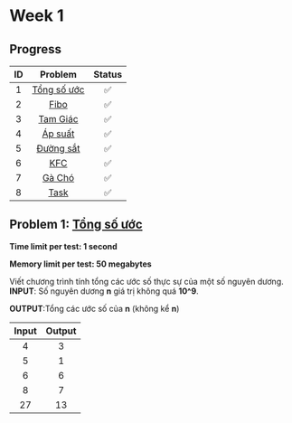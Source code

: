 # Week 1

## Progress
|ID   | Problem | Status 
|:---:|:---:|:---:|
|1 | [Tổng số ước](https://github.com/trankha1655/CS114_ML/blob/main/Assignments/Tu%E1%BA%A7n%201%20-%20warm%20up/Tong_Uoc_So.py) | 	:white_check_mark: 
|2 |[Fibo](https://github.com/trankha1655/CS114_ML/blob/main/Assignments/Tu%E1%BA%A7n%201%20-%20warm%20up/fibo.py)| :white_check_mark: 
|3 | [Tam Giác](https://github.com/trankha1655/CS114_ML/blob/main/Assignments/Tu%E1%BA%A7n%201%20-%20warm%20up/Tam_Giac) | :white_check_mark:
|4 | [Áp suất](https://github.com/trankha1655/CS114_ML/blob/main/Assignments/Tu%E1%BA%A7n%201%20-%20warm%20up/Ap_Suat.py)| :white_check_mark:
|5 | [Đường sắt](https://github.com/trankha1655/CS114_ML/blob/main/Assignments/Tu%E1%BA%A7n%201%20-%20warm%20up/Duong_Sat.py)| :white_check_mark:
|6 | [KFC](https://github.com/trankha1655/CS114_ML/blob/main/Assignments/Tu%E1%BA%A7n%201%20-%20warm%20up/KFC.py)| :white_check_mark:
|7 | [Gà Chó](https://github.com/trankha1655/CS114_ML/blob/main/Assignments/Tu%E1%BA%A7n%201%20-%20warm%20up/Ga_Cho.py) | :white_check_mark:
|8 | [Task](https://github.com/trankha1655/CS114_ML/blob/main/Assignments/Tu%E1%BA%A7n%201%20-%20warm%20up/Task.py) | :white_check_mark:
## Problem 1: [Tổng số ước]()
**Time limit per test: 1 second**

**Memory limit per test: 50 megabytes**

Viết chương trình tính tổng các ước số thực sự của một số nguyên dương.
**INPUT**:  Số nguyên dương **n** giá trị không quá **10^9**.

**OUTPUT**:Tổng các ước số của **n** (không kể **n**)

| Input | Output |
|:---:|:---:|
| 4 | 3 |
| 5 | 1 |
| 6 | 6 |
| 8 | 7 |
| 27 | 13 |


